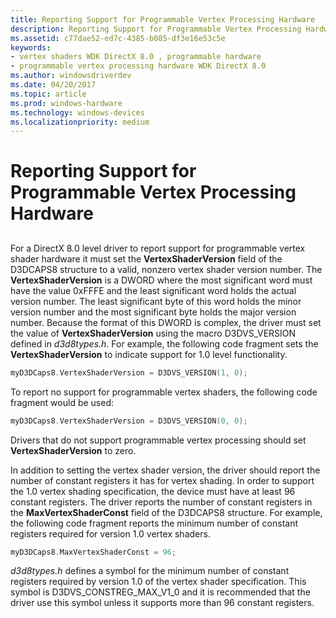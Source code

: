 ```yaml
---
title: Reporting Support for Programmable Vertex Processing Hardware
description: Reporting Support for Programmable Vertex Processing Hardware
ms.assetid: c77dae52-ed7c-4385-b085-df3e16e53c5e
keywords:
- vertex shaders WDK DirectX 8.0 , programmable hardware
- programmable vertex processing hardware WDK DirectX 8.0
ms.author: windowsdriverdev
ms.date: 04/20/2017
ms.topic: article
ms.prod: windows-hardware
ms.technology: windows-devices
ms.localizationpriority: medium
---
```


# Reporting Support for Programmable Vertex Processing Hardware


## <span id="ddk_reporting_support_for_programmable_vertex_processing_hardware_gg"></span><span id="DDK_REPORTING_SUPPORT_FOR_PROGRAMMABLE_VERTEX_PROCESSING_HARDWARE_GG"></span>


For a DirectX 8.0 level driver to report support for programmable vertex shader hardware it must set the **VertexShaderVersion** field of the D3DCAPS8 structure to a valid, nonzero vertex shader version number. The **VertexShaderVersion** is a DWORD where the most significant word must have the value 0xFFFE and the least significant word holds the actual version number. The least significant byte of this word holds the minor version number and the most significant byte holds the major version number. Because the format of this DWORD is complex, the driver must set the value of **VertexShaderVersion** using the macro D3DVS\_VERSION defined in *d3d8types.h*. For example, the following code fragment sets the **VertexShaderVersion** to indicate support for 1.0 level functionality.

```cpp
myD3DCaps8.VertexShaderVersion = D3DVS_VERSION(1, 0);
```

To report no support for programmable vertex shaders, the following code fragment would be used:

```cpp
myD3DCaps8.VertexShaderVersion = D3DVS_VERSION(0, 0);
```

Drivers that do not support programmable vertex processing should set **VertexShaderVersion** to zero.

In addition to setting the vertex shader version, the driver should report the number of constant registers it has for vertex shading. In order to support the 1.0 vertex shading specification, the device must have at least 96 constant registers. The driver reports the number of constant registers in the **MaxVertexShaderConst** field of the D3DCAPS8 structure. For example, the following code fragment reports the minimum number of constant registers required for version 1.0 vertex shaders.

```cpp
myD3DCaps8.MaxVertexShaderConst = 96;
```

*d3d8types.h* defines a symbol for the minimum number of constant registers required by version 1.0 of the vertex shader specification. This symbol is D3DVS\_CONSTREG\_MAX\_V1\_0 and it is recommended that the driver use this symbol unless it supports more than 96 constant registers.

 

 





